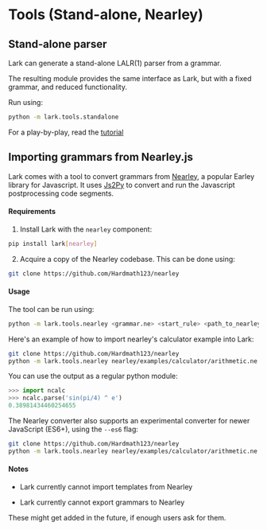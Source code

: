 # Tools (Stand-alone, Nearley)

## Stand-alone parser

Lark can generate a stand-alone LALR(1) parser from a grammar.

The resulting module provides the same interface as Lark, but with a fixed grammar, and reduced functionality.

Run using:

```bash
python -m lark.tools.standalone
```

For a play-by-play, read the [tutorial](http://blog.erezsh.com/create-a-stand-alone-lalr1-parser-in-python/)


## Importing grammars from Nearley.js

Lark comes with a tool to convert grammars from [Nearley](https://github.com/Hardmath123/nearley), a popular Earley library for Javascript. It uses [Js2Py](https://github.com/PiotrDabkowski/Js2Py) to convert and run the Javascript postprocessing code segments.

#### Requirements

1. Install Lark with the `nearley` component:
```bash
pip install lark[nearley]
```

2. Acquire a copy of the Nearley codebase. This can be done using:
```bash
git clone https://github.com/Hardmath123/nearley
```

#### Usage

The tool can be run using:

```bash
python -m lark.tools.nearley <grammar.ne> <start_rule> <path_to_nearley_repo>
```

Here's an example of how to import nearley's calculator example into Lark:

```bash
git clone https://github.com/Hardmath123/nearley
python -m lark.tools.nearley nearley/examples/calculator/arithmetic.ne main ./nearley > ncalc.py
```

You can use the output as a regular python module:

```python
>>> import ncalc
>>> ncalc.parse('sin(pi/4) ^ e')
0.38981434460254655
```

The Nearley converter also supports an experimental converter for newer JavaScript (ES6+), using the `--es6` flag:

```bash
git clone https://github.com/Hardmath123/nearley
python -m lark.tools.nearley nearley/examples/calculator/arithmetic.ne main nearley --es6 > ncalc.py
```

#### Notes

- Lark currently cannot import templates from Nearley

- Lark currently cannot export grammars to Nearley

These might get added in the future, if enough users ask for them.

